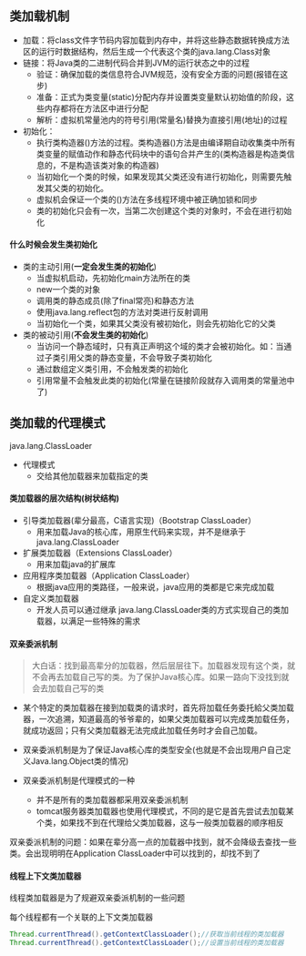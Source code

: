 ## 类加载机制

* 加载：将class文件字节码内容加载到内存中，并将这些静态数据转换成方法区的运行时数据结构，然后生成一个代表这个类的java.lang.Class对象
* 链接：将Java类的二进制代码合并到JVM的运行状态之中的过程
    + 验证：确保加载的类信息符合JVM规范，没有安全方面的问题(报错在这步)
    + 准备：正式为类变量(static)分配内存并设置类变量默认初始值的阶段，这些内存都将在方法区中进行分配
    + 解析：虚拟机常量池内的符号引用(常量名)替换为直接引用(地址)的过程
* 初始化：
    + 执行类构造器<clinit>()方法的过程。类构造器<clinit>()方法是由编译期自动收集类中所有类变量的赋值动作和静态代码块中的语句合并产生的(类构造器是构造类信息的，不是构造该类对象的构造器)
    + 当初始化一个类的时候，如果发现其父类还没有进行初始化，则需要先触发其父类的初始化。
    + 虚拟机会保证一个类的<clinit>()方法在多线程环境中被正确加锁和同步
    + 类的初始化只会有一次，当第二次创建这个类的对象时，不会在进行初始化

#### 什么时候会发生类初始化

* 类的主动引用(**一定会发生类的初始化**)
    * 当虚拟机启动，先初始化main方法所在的类
    * new一个类的对象
    * 调用类的静态成员(除了final常亮)和静态方法
    * 使用java.lang.reflect包的方法对类进行反射调用
    * 当初始化一个类，如果其父类没有被初始化，则会先初始化它的父类
* 类的被动引用(**不会发生类的初始化**)
    * 当访问一个静态域时，只有真正声明这个域的类才会被初始化。如：当通过子类引用父类的静态变量，不会导致子类初始化
    * 通过数组定义类引用，不会触发类的初始化
    * 引用常量不会触发此类的初始化(常量在链接阶段就存入调用类的常量池中了)

## 类加载的代理模式

java.lang.ClassLoader

* 代理模式
    * 交给其他加载器来加载指定的类   

#### 类加载器的层次结构(树状结构)

* 引导类加载器(辈分最高，C语言实现)（Bootstrap ClassLoader）
    * 用来加载Java的核心库，用原生代码来实现，并不是继承于java.lang.ClassLoader
* 扩展类加载器（Extensions ClassLoader）
    * 用来加载java的扩展库
* 应用程序类加载器（Application ClassLoader）
    * 根据java应用的类路径，一般来说，java应用的类都是它来完成加载
* 自定义类加载器
    * 开发人员可以通过继承 java.lang.ClassLoader类的方式实现自己的类加载器，以满足一些特殊的需求

#### 双亲委派机制

>  大白话：找到最高辈分的加载器，然后层层往下。加载器发现有这个类，就不会再去加载自己写的类。为了保护Java核心库。如果一路向下没找到就会去加载自己写的类

* 某个特定的类加载器在接到加载类的请求时，首先将加载任务委托給父类加载器，一次追溯，知道最高的爷爷辈的，如果父类加载器可以完成类加载任务，就成功返回；只有父类加载器无法完成此加载任务时才会自己加载。

* 双亲委派机制是为了保证Java核心库的类型安全(也就是不会出现用户自己定义Java.lang.Object类的情况)
* 双亲委派机制是代理模式的一种
    * 并不是所有的类加载器都采用双亲委派机制
    * tomcat服务器类加载器也使用代理模式，不同的是它是首先尝试去加载某个类，如果找不到在代理给父类加载器，这与一般类加载器的顺序相反

双亲委派机制的问题：如果在辈分高一点的加载器中找到，就不会降级去查找一些类。会出现明明在Application ClassLoader中可以找到的，却找不到了

#### 线程上下文类加载器

线程类加载器是为了规避双亲委派机制的一些问题

每个线程都有一个关联的上下文类加载器

~~~java
Thread.currentThread().getContextClassLoader();//获取当前线程的类加载器
Thread.currentThread().getContextClassLoader();//设置当前线程的类加载器
~~~



